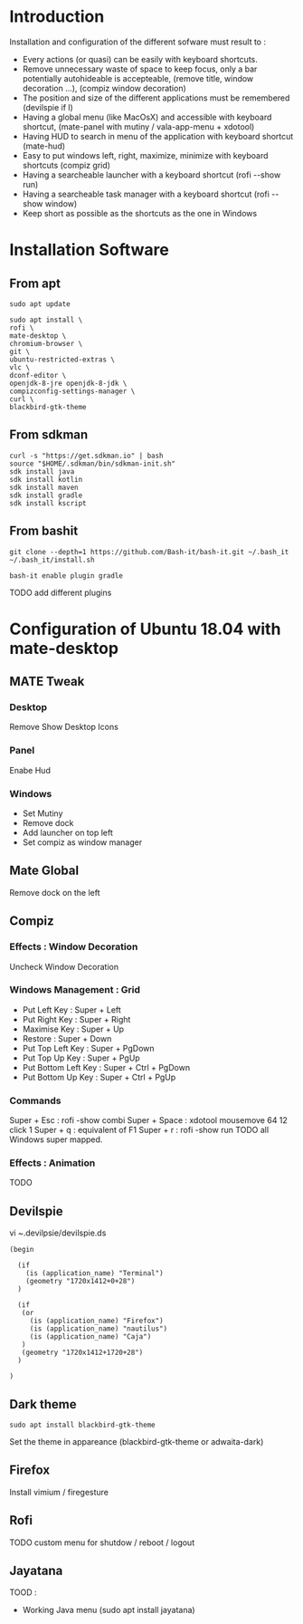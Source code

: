 # Introduction 

Installation and configuration of the different sofware must result to :

* Every actions (or quasi) can be easily with keyboard shortcuts.
* Remove unnecessary waste of space to keep focus, only a bar potentially autohideable is accepteable, (remove title, window decoration ...), (compiz window decoration)
* The position and size of the different applications must be remembered (devilspie if l)
* Having a global menu (like MacOsX) and accessible with keyboard shortcut, (mate-panel with mutiny / vala-app-menu + xdotool)
* Having HUD to search in menu of the application with keyboard shortcut (mate-hud)
* Easy to put windows left, right, maximize, minimize with keyboard shortcuts (compiz grid)
* Having a searcheable launcher with a keyboard shortcut (rofi --show run)
* Having a searcheable task manager with a keyboard shortcut (rofi --show window)
* Keep short as possible as the shortcuts as the one in Windows

# Installation Software

## From apt
    sudo apt update

    sudo apt install \
    rofi \
    mate-desktop \
    chromium-browser \
    git \
    ubuntu-restricted-extras \
    vlc \
    dconf-editor \
    openjdk-8-jre openjdk-8-jdk \
    compizconfig-settings-manager \
    curl \
    blackbird-gtk-theme

## From sdkman

    curl -s "https://get.sdkman.io" | bash 
    source "$HOME/.sdkman/bin/sdkman-init.sh"
    sdk install java
    sdk install kotlin
    sdk install maven
    sdk install gradle
    sdk install kscript

## From bashit

    git clone --depth=1 https://github.com/Bash-it/bash-it.git ~/.bash_it
    ~/.bash_it/install.sh
    
    bash-it enable plugin gradle
TODO add different plugins

# Configuration of Ubuntu 18.04 with mate-desktop

## MATE Tweak
### Desktop 
Remove Show Desktop Icons

### Panel
Enabe Hud

### Windows
* Set Mutiny
* Remove dock
* Add launcher on top left
* Set compiz as window manager

## Mate Global
Remove dock on the left

## Compiz

### Effects : Window Decoration
Uncheck Window Decoration

### Windows Management : Grid

* Put Left Key : Super + Left
* Put Right Key : Super + Right
* Maximise Key : Super + Up
* Restore : Super + Down
* Put Top Left Key : Super + PgDown
* Put Top Up Key : Super + PgUp
* Put Bottom Left Key : Super + Ctrl + PgDown
* Put Bottom Up Key : Super + Ctrl + PgUp

### Commands
Super + Esc : rofi -show combi
Super + Space : xdotool mousemove 64 12 click 1
Super + q : equivalent of F1
Super + r : rofi -show run
TODO all Windows super mapped.

### Effects : Animation
TODO

## Devilspie
vi ~.devilpsie/devilspie.ds

    (begin
    
      (if
        (is (application_name) "Terminal")
        (geometry "1720x1412+0+28")
      )
  
      (if
       (or
         (is (application_name) "Firefox")
         (is (application_name) "nautilus")
         (is (application_name) "Caja")
       )
       (geometry "1720x1412+1720+28")
      )
  
    )

## Dark theme
    sudo apt install blackbird-gtk-theme 

Set the theme in appareance (blackbird-gtk-theme or adwaita-dark)

## Firefox
Install vimium / firegesture

## Rofi
TODO custom menu for shutdow / reboot / logout

## Jayatana
TOOD :
* Working Java menu (sudo apt install jayatana)





